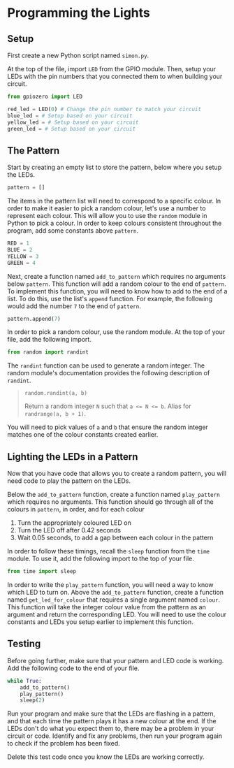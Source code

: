 # Programming the Lights

## Setup

First create a new Python script named `simon.py`.

At the top of the file, import `LED` from the GPIO module. Then, setup your LEDs with the pin numbers that you connected them to when building your circuit.

```py
from gpiozero import LED

red_led = LED(0) # Change the pin number to match your circuit
blue_led = # Setup based on your circuit
yellow_led = # Setup based on your circuit
green_led = # Setup based on your circuit
```

## The Pattern

Start by creating an empty list to store the pattern, below where you setup the LEDs.

```py
pattern = []
```

The items in the pattern list will need to correspond to a specific colour. In order to make it easier to pick a random colour, let's use a number to represent each colour. This will allow you to use the `random` module in Python to pick a colour. In order to keep colours consistent throughout the program, add some constants above `pattern`.

```py
RED = 1
BLUE = 2
YELLOW = 3
GREEN = 4
```

Next, create a function named `add_to_pattern` which requires no arguments below `pattern`. This function will add a random colour to the end of `pattern`.  
To implement this function, you will need to know how to add to the end of a list. To do this, use the list's `append` function. For example, the following would add the number `7` to the end of `pattern`.

```py
pattern.append(7)
```

In order to pick a random colour, use the random module. At the top of your file, add the following import.

```py
from random import randint
```

The `randint` function can be used to generate a random integer. The random module's documentation provides the following description of `randint`.

> `random.randint(a, b)`
>
> Return a random integer `N` such that `a <= N <= b`. Alias for `randrange(a, b + 1)`.

You will need to pick values of `a` and `b` that ensure the random integer matches one of the colour constants created earlier.

## Lighting the LEDs in a Pattern

Now that you have code that allows you to create a random pattern, you will need code to play the pattern on the LEDs.

Below the `add_to_pattern` function, create a function named `play_pattern` which requires no arguments. This function should go through all of the colours in `pattern`, in order, and for each colour

1. Turn the appropriately coloured LED on
2. Turn the LED off after 0.42 seconds
3. Wait 0.05 seconds, to add a gap between each colour in the pattern

In order to follow these timings, recall the `sleep` function from the `time` module. To use it, add the following import to the top of your file.

```py
from time import sleep
```

In order to write the `play_pattern` function, you will need a way to know which LED to turn on. Above the `add_to_pattern` function, create a function named `get_led_for_colour` that requires a single argument named `colour`. This function will take the integer colour value from the pattern as an argument and return the corresponding LED. You will need to use the colour constants and LEDs you setup earlier to implement this function.

## Testing

Before going further, make sure that your pattern and LED code is working. Add the following code to the end of your file.

```py
while True:
    add_to_pattern()
    play_pattern()
    sleep(2)
```

Run your program and make sure that the LEDs are flashing in a pattern, and that each time the pattern plays it has a new colour at the end. If the LEDs don't do what you expect them to, there may be a problem in your circuit or code. Identify and fix any problems, then run your program again to check if the problem has been fixed.

Delete this test code once you know the LEDs are working correctly.

